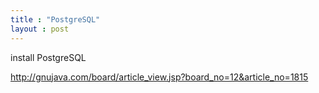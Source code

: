 ```yaml
---
title : "PostgreSQL"
layout : post
---
```




install PostgreSQL  

<http://gnujava.com/board/article_view.jsp?board_no=12&article_no=1815>  
